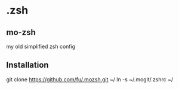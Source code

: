# .zsh

mo-zsh
------

my old simplified zsh config

Installation
------------

  git clone https://github.com/fu/.mozsh.git ~/
  ln -s ~/.mogit/.zshrc ~/

